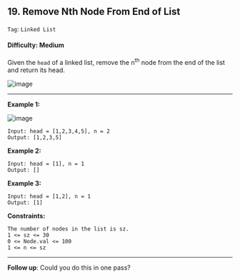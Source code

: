 ## 19. Remove Nth Node From End of List

```Tag```: ```Linked List```

#### Difficulty: Medium

Given the ```head``` of a linked list, remove the n<sup>th</sup> node from the end of the list and return its head.

![image](https://user-images.githubusercontent.com/35042430/210295310-f960ddce-005e-4044-9f32-d223c0dd37e3.png)

---

__Example 1:__

![image](https://assets.leetcode.com/uploads/2020/10/03/remove_ex1.jpg)
```
Input: head = [1,2,3,4,5], n = 2
Output: [1,2,3,5]
```

__Example 2:__
```
Input: head = [1], n = 1
Output: []
```

__Example 3:__
```
Input: head = [1,2], n = 1
Output: [1]
```

__Constraints:__
```
The number of nodes in the list is sz.
1 <= sz <= 30
0 <= Node.val <= 100
1 <= n <= sz
```

---

__Follow up__: Could you do this in one pass?
